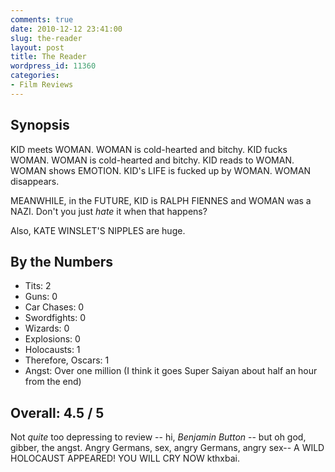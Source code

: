 ```yaml
---
comments: true
date: 2010-12-12 23:41:00
slug: the-reader
layout: post
title: The Reader
wordpress_id: 11360
categories:
- Film Reviews
---
```


## Synopsis

KID meets WOMAN. WOMAN is cold-hearted and bitchy. KID fucks WOMAN. WOMAN is cold-hearted and bitchy.  KID reads to WOMAN. WOMAN shows EMOTION. KID's LIFE is fucked up by WOMAN. WOMAN disappears.

MEANWHILE, in the FUTURE, KID is RALPH FIENNES and WOMAN was a NAZI.  Don't you just _hate_ it when that happens?

Also, KATE WINSLET'S NIPPLES are huge.

## By the Numbers

  * Tits: 2
  * Guns: 0
  * Car Chases: 0
  * Swordfights: 0
  * Wizards: 0
  * Explosions: 0
  * Holocausts: 1
  * Therefore, Oscars: 1
  * Angst: Over one million (I think it goes Super Saiyan about half an hour from the end)

## Overall: 4.5 / 5

Not _quite_ too depressing to review -- hi, _Benjamin Button_ -- but oh god, gibber, the angst.  Angry Germans, sex, angry Germans, angry sex-- A WILD HOLOCAUST APPEARED!  YOU WILL CRY NOW kthxbai.

